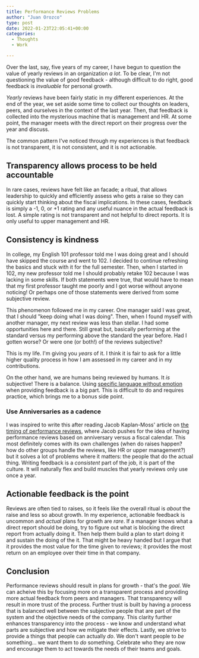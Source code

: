 ```yaml
---
title: Performance Reviews Problems
author: "Juan Orozco"
type: post
date: 2022-01-23T22:05:41+00:00
categories:
  - Thoughts
  - Work

---
```


Over the last, say, five years of my career, I have begun to question the value of yearly reviews in an organization *a lot*. To be clear, I'm not questioning the value of good feedback - although difficult to do right, good feedback is _invaluable_ for personal growth.

_Yearly_ reviews have been fairly static in my different experiences. At the end of the year, we set aside some time to collect our thoughts on leaders, peers, and ourselves in the context of the last year. Then, that feedback is collected into the mysterious machine that is management and HR. At some point, the manager meets with the direct report on their progress over the year and discuss.

The common pattern I've noticed through my experiences is that feedback is not transparent, it is not consistent, and it is not actionable.

## Transparency allows process to be held accountable

In rare cases, reviews have felt like an facade; a ritual, that allows leadership to quickly and efficiently assess who gets a raise so they can quickly start thinking about the fiscal implications. In these cases, feedback is simply a -1, 0, or +1 rating and any useful nuance in the actual feedback is lost. A simple rating is not transparent and not helpful to direct reports. It is only useful to upper management and HR.

## Consistency is kindness

In college, my English 101 professor told me I was doing great and I should have skipped the course and went to 102. I decided to continue refreshing the basics and stuck with it for the full semester. Then, when I started in 102, my new professor told me I should probably retake 102 because I was lacking in some skills. If both statements were true, that would have to mean that my first professor taught me poorly and I got worse without anyone noticing! Or perhaps one of those statements were derived from some subjective review. 

This phenomenon followed me in my career. One manager said I was great, that I should "keep doing what I was doing". Then, when I found myself with another manager, my next review was less than stellar. I had some opportunities here and there. Still great but, basically performing at the standard versus my performing above the standard the year before. Had I gotten worse? Or were one (or both!) of the reviews subjective? 

This is my life. I'm giving you *years* of it. I think it is fair to ask for a little higher quality process in how I am assessed in my career and in my contributions.

On the other hand, we are humans being reviewed by humans. It *is* subjective! There is a balance. Using [specific language without emotion](https://lattice.com/library/how-to-write-more-effective-performance-review-comments) when providing feedback is a big part. This is difficult to do and requires practice, which brings me to a bonus side point.

### Use Anniversaries as a cadence

I was inspired to write this after reading Jacob Kaplan-Moss' article on [the timing of performance reviews](https://jacobian.org/2022/oct/25/against-performance-seasons/), where Jacob pushes for the idea of having performance reviews based on anniversary versus a fiscal calendar. This most definitely comes with its own challenges (when do raises happen? how do other groups handle the reviews, like HR or upper management?) but it solves a lot of problems where it matters: the people that do the actual thing. Writing feedback is a _consistent_ part of the job, it is part of the culture. It will naturally flex and build muscles that yearly reviews only use once a year.

## Actionable feedback is the point

Reviews are often tied to raises, so it feels like the overall ritual is _about_ the raise and less so about growth. In my experience, actionable feedback is uncommon and *actual* plans for growth are _rare_. If a manager knows what a direct report should be doing, try to figure out what is blocking the direct report from actually doing it. Then help them build a plan to start doing it and sustain the doing of the it. That might be heavy handed but I argue that it provides the most value for the time given to reviews; it provides the most return on an employee over their time in that company.

## Conclusion

Performance reviews should result in plans for growth - that's the *goal*. We can acheive this by focusing more on a transparent process and providing more actual feedback from peers and managers. That transparency will result in more trust of the process. Further trust is built by having a process that is balanced well between the subjective people that are part of the system and the objective needs of the company. This clarity further enhances transparency into the process - we know and understand what parts are subjective and how we mitigate their effects. Lastly, we strive to provide a things that people can actually *do*. We don't want people to *be* something... we want them to *do* something. Celebrate who they are now and encourage them to act towards the needs of their teams and goals.